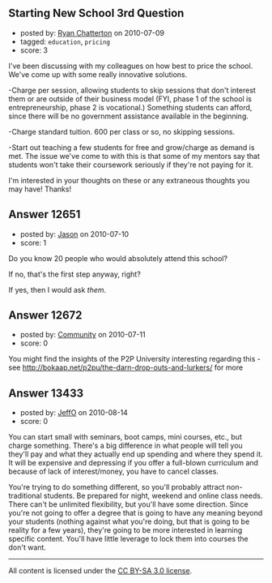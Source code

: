 ## Starting New School 3rd Question

- posted by: [Ryan Chatterton](https://stackexchange.com/users/-1/3753-ryan-chatterton) on 2010-07-09
- tagged: `education`, `pricing`
- score: 3

I've been discussing with my colleagues on how best to price the school. We've come up with some really innovative solutions. 

-Charge per session, allowing students to skip sessions that don't interest them or are outside of their business model (FYI, phase 1 of the school is entrepreneurship, phase 2 is vocational.) Something students can afford, since there will be no government assistance available in the beginning. 

-Charge standard tuition. 600 per class or so, no skipping sessions.

-Start out teaching a few students for free and grow/charge as demand is met. The issue we've come to with this is that some of my mentors say that students won't take their coursework seriously if they're not paying for it.

I'm interested in your thoughts on these or any extraneous thoughts you may have! Thanks!


## Answer 12651

- posted by: [Jason](https://stackexchange.com/users/-1/2-jason) on 2010-07-10
- score: 1

Do you know 20 people who would absolutely attend this school?

If no, that's the first step anyway, right?

If yes, then I would ask *them*.


## Answer 12672

- posted by: [Community](https://stackexchange.com/users/-1/-1-community) on 2010-07-11
- score: 0

You might find the insights of the P2P University interesting regarding this - see http://bokaap.net/p2pu/the-darn-drop-outs-and-lurkers/ for more


## Answer 13433

- posted by: [JeffO](https://stackexchange.com/users/-1/1796-jeffo) on 2010-08-14
- score: 0

You can start small with seminars, boot camps, mini courses, etc., but charge something. There's a big difference in what people will tell you they'll pay and what they actually end up spending and where they spend it. It will be expensive and depressing if you offer a full-blown curriculum and because of lack of interest/money, you have to cancel classes. 

You're trying to do something different, so you'll probably attract non-traditional students. Be prepared for night, weekend and online class needs. There can't be unlimited flexibility, but you'll have some direction. Since you're not going to offer a degree that is going to have any meaning beyond your students (nothing against what you're doing, but that is going to be reality for a few years), they're going to be more interested in learning specific content. You'll have little leverage to lock them into courses the don't want.



---

All content is licensed under the [CC BY-SA 3.0 license](https://creativecommons.org/licenses/by-sa/3.0/).
